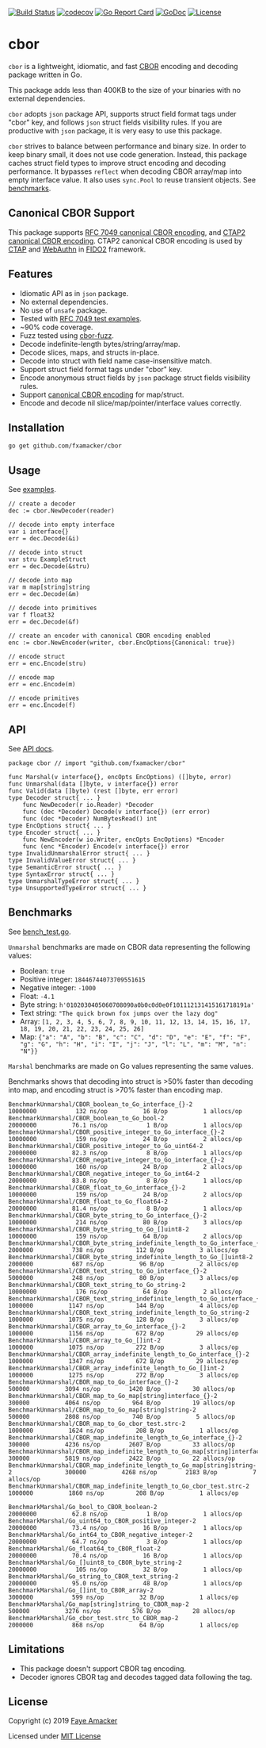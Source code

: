 [![Build Status](https://travis-ci.com/fxamacker/cbor.svg?branch=master)](https://travis-ci.com/fxamacker/cbor)
[![codecov](https://codecov.io/gh/fxamacker/cbor/branch/master/graph/badge.svg?v=4)](https://codecov.io/gh/fxamacker/cbor)
[![Go Report Card](https://goreportcard.com/badge/github.com/fxamacker/cbor)](https://goreportcard.com/report/github.com/fxamacker/cbor)
[![GoDoc](http://img.shields.io/badge/go-documentation-blue.svg?style=flat-square)](http://godoc.org/github.com/fxamacker/cbor)
[![License](http://img.shields.io/badge/license-mit-blue.svg?style=flat-square)](https://raw.githubusercontent.com/fxamacker/cbor/master/LICENSE)

# cbor  

`cbor` is a lightweight, idiomatic, and fast [CBOR](http://tools.ietf.org/html/rfc7049) encoding and decoding package written in Go.  

This package adds less than 400KB to the size of your binaries with no external dependencies.  

`cbor` adopts `json` package API, supports struct field format tags under "cbor" key, and follows `json` struct fields visibility rules.  If you are productive with `json` package, it is very easy to use this package.  

`cbor` strives to balance between performance and binary size.  In order to keep binary small, it does not use code generation.  Instead, this package caches struct field types to improve struct encoding and decoding performance.  It bypasses `reflect` when decoding CBOR array/map into empty interface value.  It also uses `sync.Pool` to reuse transient objects.  See [benchmarks](#benchmarks).

## Canonical CBOR Support

This package supports [RFC 7049 canonical CBOR encoding](https://tools.ietf.org/html/rfc7049#section-3.9), and [CTAP2 canonical CBOR encoding](https://fidoalliance.org/specs/fido-v2.0-id-20180227/fido-client-to-authenticator-protocol-v2.0-id-20180227.html#ctap2-canonical-cbor-encoding-form).  CTAP2 canonical CBOR encoding is used by [CTAP](https://fidoalliance.org/specs/fido-v2.0-id-20180227/fido-client-to-authenticator-protocol-v2.0-id-20180227.html) and [WebAuthn](https://www.w3.org/TR/webauthn/) in [FIDO2](https://fidoalliance.org/fido2/) framework.

## Features

* Idiomatic API as in `json` package.
* No external dependencies.
* No use of `unsafe` package.
* Tested with [RFC 7049 test examples](https://tools.ietf.org/html/rfc7049#appendix-A).
* ~90% code coverage.
* Fuzz tested using [cbor-fuzz](https://gitHub.com/fxamacker/cbor-fuzz).
* Decode indefinite-length bytes/string/array/map.
* Decode slices, maps, and structs in-place.
* Decode into struct with field name case-insensitive match.
* Support struct field format tags under "cbor" key.
* Encode anonymous struct fields by `json` package struct fields visibility rules.
* Support [canonical CBOR encoding](#canonical-cbor-support) for map/struct.
* Encode and decode nil slice/map/pointer/interface values correctly.

## Installation 

```
go get github.com/fxamacker/cbor
```

## Usage

See [examples](example_test.go).

```
// create a decoder
dec := cbor.NewDecoder(reader)

// decode into empty interface
var i interface{}
err = dec.Decode(&i)

// decode into struct 
var stru ExampleStruct
err = dec.Decode(&stru)

// decode into map
var m map[string]string
err = dec.Decode(&m)

// decode into primitives
var f float32
err = dec.Decode(&f)

// create an encoder with canonical CBOR encoding enabled
enc := cbor.NewEncoder(writer, cbor.EncOptions{Canonical: true})

// encode struct
err = enc.Encode(stru)

// encode map
err = enc.Encode(m)

// encode primitives
err = enc.Encode(f)
```

## API 

See [API docs](https://godoc.org/github.com/fxamacker/cbor).

```
package cbor // import "github.com/fxamacker/cbor"

func Marshal(v interface{}, encOpts EncOptions) ([]byte, error)
func Unmarshal(data []byte, v interface{}) error
func Valid(data []byte) (rest []byte, err error)
type Decoder struct{ ... }
    func NewDecoder(r io.Reader) *Decoder
    func (dec *Decoder) Decode(v interface{}) (err error)
    func (dec *Decoder) NumBytesRead() int
type EncOptions struct{ ... }
type Encoder struct{ ... }
    func NewEncoder(w io.Writer, encOpts EncOptions) *Encoder
    func (enc *Encoder) Encode(v interface{}) error
type InvalidUnmarshalError struct{ ... }
type InvalidValueError struct{ ... }
type SemanticError struct{ ... }
type SyntaxError struct{ ... }
type UnmarshalTypeError struct{ ... }
type UnsupportedTypeError struct{ ... }
```

## Benchmarks

See [bench_test.go](bench_test.go).

`Unmarshal` benchmarks are made on CBOR data representing the following values:

* Boolean: `true`
* Positive integer: `18446744073709551615`
* Negative integer: `-1000`
* Float: `-4.1`
* Byte string: `h'0102030405060708090a0b0c0d0e0f101112131415161718191a'`
* Text string: `"The quick brown fox jumps over the lazy dog"`
* Array: `[1, 2, 3, 4, 5, 6, 7, 8, 9, 10, 11, 12, 13, 14, 15, 16, 17, 18, 19, 20, 21, 22, 23, 24, 25, 26]`
* Map: `{"a": "A", "b": "B", "c": "C", "d": "D", "e": "E", "f": "F", "g": "G", "h": "H", "i": "I", "j": "J", "l": "L", "m": "M", "n": "N"}}`

`Marshal` benchmarks are made on Go values representing the same values.

Benchmarks shows that decoding into struct is >50% faster than decoding into map, and encoding struct is >70% faster than encoding map.  

```
BenchmarkUnmarshal/CBOR_boolean_to_Go_interface_{}-2         	                        10000000	       132 ns/op	      16 B/op	       1 allocs/op
BenchmarkUnmarshal/CBOR_boolean_to_Go_bool-2                 	                        20000000	      76.1 ns/op	       1 B/op	       1 allocs/op
BenchmarkUnmarshal/CBOR_positive_integer_to_Go_interface_{}-2         	                10000000	       159 ns/op	      24 B/op	       2 allocs/op
BenchmarkUnmarshal/CBOR_positive_integer_to_Go_uint64-2               	                20000000	      82.3 ns/op	       8 B/op	       1 allocs/op
BenchmarkUnmarshal/CBOR_negative_integer_to_Go_interface_{}-2         	                10000000	       160 ns/op	      24 B/op	       2 allocs/op
BenchmarkUnmarshal/CBOR_negative_integer_to_Go_int64-2                	                20000000	      83.8 ns/op	       8 B/op	       1 allocs/op
BenchmarkUnmarshal/CBOR_float_to_Go_interface_{}-2                    	                10000000	       159 ns/op	      24 B/op	       2 allocs/op
BenchmarkUnmarshal/CBOR_float_to_Go_float64-2                         	                20000000	      81.4 ns/op	       8 B/op	       1 allocs/op
BenchmarkUnmarshal/CBOR_byte_string_to_Go_interface_{}-2              	                10000000	       214 ns/op	      80 B/op	       3 allocs/op
BenchmarkUnmarshal/CBOR_byte_string_to_Go_[]uint8-2                   	                10000000	       159 ns/op	      64 B/op	       2 allocs/op
BenchmarkUnmarshal/CBOR_byte_string_indefinite_length_to_Go_interface_{}-2         	 2000000	       738 ns/op	     112 B/op	       3 allocs/op
BenchmarkUnmarshal/CBOR_byte_string_indefinite_length_to_Go_[]uint8-2              	 2000000	       687 ns/op	      96 B/op	       2 allocs/op
BenchmarkUnmarshal/CBOR_text_string_to_Go_interface_{}-2                           	 5000000	       248 ns/op	      80 B/op	       3 allocs/op
BenchmarkUnmarshal/CBOR_text_string_to_Go_string-2                                 	10000000	       176 ns/op	      64 B/op	       2 allocs/op
BenchmarkUnmarshal/CBOR_text_string_indefinite_length_to_Go_interface_{}-2         	 1000000	      1147 ns/op	     144 B/op	       4 allocs/op
BenchmarkUnmarshal/CBOR_text_string_indefinite_length_to_Go_string-2               	 1000000	      1075 ns/op	     128 B/op	       3 allocs/op
BenchmarkUnmarshal/CBOR_array_to_Go_interface_{}-2                                 	 1000000	      1156 ns/op	     672 B/op	      29 allocs/op
BenchmarkUnmarshal/CBOR_array_to_Go_[]int-2                                        	 1000000	      1075 ns/op	     272 B/op	       3 allocs/op
BenchmarkUnmarshal/CBOR_array_indefinite_length_to_Go_interface_{}-2               	 1000000	      1347 ns/op	     672 B/op	      29 allocs/op
BenchmarkUnmarshal/CBOR_array_indefinite_length_to_Go_[]int-2                      	 1000000	      1275 ns/op	     272 B/op	       3 allocs/op
BenchmarkUnmarshal/CBOR_map_to_Go_interface_{}-2                                   	  500000	      3094 ns/op	    1420 B/op	      30 allocs/op
BenchmarkUnmarshal/CBOR_map_to_Go_map[string]interface_{}-2                        	  300000	      4064 ns/op	     964 B/op	      19 allocs/op
BenchmarkUnmarshal/CBOR_map_to_Go_map[string]string-2                              	  500000	      2808 ns/op	     740 B/op	       5 allocs/op
BenchmarkUnmarshal/CBOR_map_to_Go_cbor_test.strc-2                                 	 1000000	      1624 ns/op	     208 B/op	       1 allocs/op
BenchmarkUnmarshal/CBOR_map_indefinite_length_to_Go_interface_{}-2                 	  300000	      4236 ns/op	    2607 B/op	      33 allocs/op
BenchmarkUnmarshal/CBOR_map_indefinite_length_to_Go_map[string]interface_{}-2      	  300000	      5819 ns/op	    2422 B/op	      22 allocs/op
BenchmarkUnmarshal/CBOR_map_indefinite_length_to_Go_map[string]string-2            	  300000	      4268 ns/op	    2183 B/op	       7 allocs/op
BenchmarkUnmarshal/CBOR_map_indefinite_length_to_Go_cbor_test.strc-2               	 1000000	      1860 ns/op	     208 B/op	       1 allocs/op
```

```
BenchmarkMarshal/Go_bool_to_CBOR_boolean-2                                         	20000000	      62.8 ns/op	       1 B/op	       1 allocs/op
BenchmarkMarshal/Go_uint64_to_CBOR_positive_integer-2                              	20000000	      73.4 ns/op	      16 B/op	       1 allocs/op
BenchmarkMarshal/Go_int64_to_CBOR_negative_integer-2                               	20000000	      64.7 ns/op	       3 B/op	       1 allocs/op
BenchmarkMarshal/Go_float64_to_CBOR_float-2                                        	20000000	      70.4 ns/op	      16 B/op	       1 allocs/op
BenchmarkMarshal/Go_[]uint8_to_CBOR_byte_string-2                                  	20000000	       105 ns/op	      32 B/op	       1 allocs/op
BenchmarkMarshal/Go_string_to_CBOR_text_string-2                                   	20000000	      95.0 ns/op	      48 B/op	       1 allocs/op
BenchmarkMarshal/Go_[]int_to_CBOR_array-2                                          	 3000000	       599 ns/op	      32 B/op	       1 allocs/op
BenchmarkMarshal/Go_map[string]string_to_CBOR_map-2                                	  500000	      3276 ns/op	     576 B/op	      28 allocs/op
BenchmarkMarshal/Go_cbor_test.strc_to_CBOR_map-2                                   	 2000000	       868 ns/op	      64 B/op	       1 allocs/op
```

## Limitations

* This package doesn't support CBOR tag encoding.
* Decoder ignores CBOR tag and decodes tagged data following the tag.

## License 

Copyright (c) 2019 [Faye Amacker](https://github.com/fxamacker)

Licensed under [MIT License](LICENSE)
